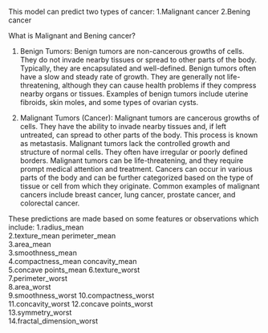 This model can predict two types of cancer:
  1.Malignant cancer
  2.Bening cancer

What is Malignant and Bening cancer?

1. Benign Tumors:
Benign tumors are non-cancerous growths of cells.
They do not invade nearby tissues or spread to other parts of the body.
Typically, they are encapsulated and well-defined.
Benign tumors often have a slow and steady rate of growth.
They are generally not life-threatening, although they can cause health problems if they compress nearby organs or tissues.
Examples of benign tumors include uterine fibroids, skin moles, and some types of ovarian cysts.

2. Malignant Tumors (Cancer):
Malignant tumors are cancerous growths of cells.
They have the ability to invade nearby tissues and, if left untreated, can spread to other parts of the body. This process is known as metastasis.
Malignant tumors lack the controlled growth and structure of normal cells.
They often have irregular or poorly defined borders.
Malignant tumors can be life-threatening, and they require prompt medical attention and treatment.
Cancers can occur in various parts of the body and can be further categorized based on the type of tissue or cell from which they originate. Common examples of malignant cancers include breast cancer, lung cancer, prostate cancer, and colorectal cancer.


These predictions are made based on some features or observations which include:
         1.radius_mean	
         2.texture_mean	perimeter_mean	
         3.area_mean	
         3.smoothness_mean	
         4.compactness_mean	concavity_mean	
         5.concave points_mean 
         6.texture_worst	
         7.perimeter_worst	
         8.area_worst	
         9.smoothness_worst	
         10.compactness_worst	
         11.concavity_worst	
         12.concave points_worst	
         13.symmetry_worst	
         14.fractal_dimension_worst







